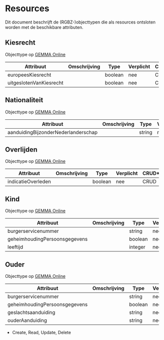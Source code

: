 # Resources

Dit document beschrijft de (RGBZ-)objecttypen die als resources ontsloten
worden met de beschikbare attributen.


## Kiesrecht

Objecttype op [GEMMA Online](https://www.gemmaonline.nl/index.php/Rgbz_2.0/doc/objecttype/kiesrecht)

| Attribuut | Omschrijving | Type | Verplicht | CRUD* |
| --- | --- | --- | --- | --- |
| europeesKiesrecht |  | boolean | nee | C​R​U​D |
| uitgeslotenVanKiesrecht |  | boolean | nee | C​R​U​D |

## Nationaliteit

Objecttype op [GEMMA Online](https://www.gemmaonline.nl/index.php/Rgbz_2.0/doc/objecttype/nationaliteit)

| Attribuut | Omschrijving | Type | Verplicht | CRUD* |
| --- | --- | --- | --- | --- |
| aanduidingBijzonderNederlanderschap |  | string | nee | C​R​U​D |

## Overlijden

Objecttype op [GEMMA Online](https://www.gemmaonline.nl/index.php/Rgbz_2.0/doc/objecttype/overlijden)

| Attribuut | Omschrijving | Type | Verplicht | CRUD* |
| --- | --- | --- | --- | --- |
| indicatieOverleden |  | boolean | nee | C​R​U​D |

## Kind

Objecttype op [GEMMA Online](https://www.gemmaonline.nl/index.php/Rgbz_2.0/doc/objecttype/kind)

| Attribuut | Omschrijving | Type | Verplicht | CRUD* |
| --- | --- | --- | --- | --- |
| burgerservicenummer |  | string | nee | C​R​U​D |
| geheimhoudingPersoonsgegevens |  | boolean | nee | C​R​U​D |
| leeftijd |  | integer | nee | C​R​U​D |

## Ouder

Objecttype op [GEMMA Online](https://www.gemmaonline.nl/index.php/Rgbz_2.0/doc/objecttype/ouder)

| Attribuut | Omschrijving | Type | Verplicht | CRUD* |
| --- | --- | --- | --- | --- |
| burgerservicenummer |  | string | nee | C​R​U​D |
| geheimhoudingPersoonsgegevens |  | boolean | nee | C​R​U​D |
| geslachtsaanduiding |  | string | nee | C​R​U​D |
| ouderAanduiding |  | string | nee | C​R​U​D |


* Create, Read, Update, Delete
